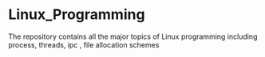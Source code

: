 # Linux_Programming
The repository contains all the major topics of Linux programming including process, threads, ipc , file allocation schemes  
